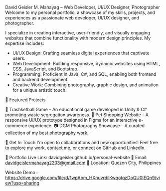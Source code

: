 David Geisler M. Mahayag – Web Developer, UI/UX Designer, Photographer
Welcome to my personal portfolio, a showcase of my skills, projects, and experiences as a passionate web developer, UI/UX designer, and photographer.

I specialize in creating interactive, user-friendly, and visually engaging websites that combine functionality with modern design principles. My expertise includes:

- UI/UX Design: Crafting seamless digital experiences that captivate users.
- Web Development: Building responsive, dynamic websites using HTML, CSS, JavaScript, and Bootstrap.
- Programming: Proficient in Java, C#, and SQL, enabling both frontend and backend development.
- Creative Work: Combining photography, graphic design, and animation for a unique artistic touch.

🔹 Featured Projects

🚀 Trashketball Game – An educational game developed in Unity & C# promoting waste segregation awareness.
📱 Pet Shopping Website – A responsive UI/UX prototype designed in Figma for an interactive e-commerce experience.
📷 DGM Photography Showcase – A curated collection of my best photography work.

📩 Get In Touch
I'm open to collaborations and new opportunities! Feel free to explore my work, contact me, or connect on GitHub and LinkedIn.

🔗 Portfolio Live Link: davidgeisler.github.io/personal-website
📧 Email: davidgeislermahayag2203@gmail.com
📍 Location: Quezon City, Philippines

Website Demo : https://drive.google.com/file/d/1wpAbm_HXnuvrdilKwqotqzDoQU0IEQn9/view?usp=sharing
